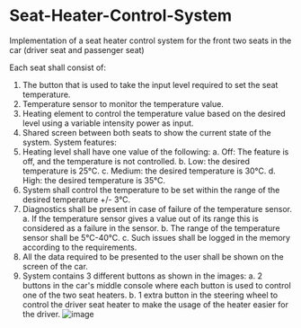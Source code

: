 # Seat-Heater-Control-System
Implementation of a seat heater control system for the front two seats in the car (driver seat and passenger  seat)

Each seat shall consist of:
1. The button that is used to take the input level required to set the seat temperature.
2. Temperature sensor to monitor the temperature value.
3. Heating element to control the temperature value based on the desired level using a variable intensity
power as input.
4. Shared screen between both seats to show the current state of the system. 
System features:
1. Heating level shall have one value of the following:
a. Off: The feature is off, and the temperature is not controlled.
b. Low: the desired temperature is 25°C.
c. Medium: the desired temperature is 30°C.
d. High: the desired temperature is 35°C.
2. System shall control the temperature to be set within the range of the desired temperature +/- 3°C.
3. Diagnostics shall be present in case of failure of the temperature sensor.
a. If the temperature sensor gives a value out of its range this is considered as a failure in the 
sensor.
b. The range of the temperature sensor shall be 5°C-40°C.
c. Such issues shall be logged in the memory according to the requirements.
4. All the data required to be presented to the user shall be shown on the screen of the car.
5. System contains 3 different buttons as shown in the images:
a. 2 buttons in the car's middle console where each button is used to control one of the two seat
heaters.
b. 1 extra button in the steering wheel to control the driver seat heater to make the usage of the 
heater easier for the driver.
![image](https://github.com/Seif-Gama1/Seat-Heater-Control-System/assets/126584186/3b7e8fea-806a-47f3-b322-1468f6fd91ce)
